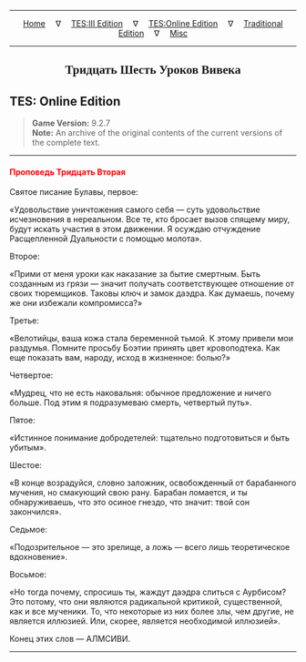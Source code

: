 
---

<!-- Jekyll Page Links -->

<center>
<a href="../../../../index.html">Home</a>
&emsp;&nabla;&emsp;
<a href="../../../index-tes3.html">TES:III Edition</a>
&emsp;&nabla;&emsp;
<a href="../../../index-teso.html">TES:Online Edition</a>
&emsp;&nabla;&emsp;
<a href="../../../index-traditional.html">Traditional Edition</a>
&emsp;&nabla;&emsp;
<a href="../../../index-misc.html">Misc</a>
</center>

<!-- Markdown Body Below: -->

---

<center>
<h2><span style="font-family:Georgia">Тридцать Шесть Уроков Вивека</span></h2>
</center>

## TES: Online Edition

> __Game Version:__ 9.2.7\
> __Note:__ An archive of the original contents of the current versions of the complete text.

---

#### <span style="color:red">Проповедь Тридцать Вторая</span>

Святое писание Булавы, первое:

«Удовольствие уничтожения самого себя — суть удовольствие исчезновения в нереальном. Все те, кто бросает вызов спящему миру, будут искать участия в этом движении. Я осуждаю отчуждение Расщепленной Дуальности с помощью молота».

Второе:

«Прими от меня уроки как наказание за бытие смертным. Быть созданным из грязи — значит получать соответствующее отношение от своих тюремщиков. Таковы ключ и замок даэдра. Как думаешь, почему же они избежали компромисса?»

Третье:

«Велотийцы, ваша кожа стала беременной тьмой. К этому привели мои раздумья. Помните просьбу Боэтии принять цвет кровоподтека. Как еще показать вам, народу, исход в жизненное: болью?»

Четвертое:

«Мудрец, что не есть наковальня: обычное предложение и ничего больше. Под этим я подразумеваю смерть, четвертый путь».

Пятое:

«Истинное понимание добродетелей: тщательно подготовиться и быть убитым».

Шестое:

«В конце возрадуйся, словно заложник, освобожденный от барабанного мучения, но смакующий свою рану. Барабан ломается, и ты обнаруживаешь, что это осиное гнездо, что значит: твой сон закончился».

Седьмое:

«Подозрительное — это зрелище, а ложь — всего лишь теоретическое вдохновение».

Восьмое:

«Но тогда почему, спросишь ты, жаждут даэдра слиться с Аурбисом? Это потому, что они являются радикальной критикой, существенной, как и все мученики. То, что некоторые из них более злы, чем другие, не является иллюзией. Или, скорее, является необходимой иллюзией».

Конец этих слов — АЛМСИВИ.

---
